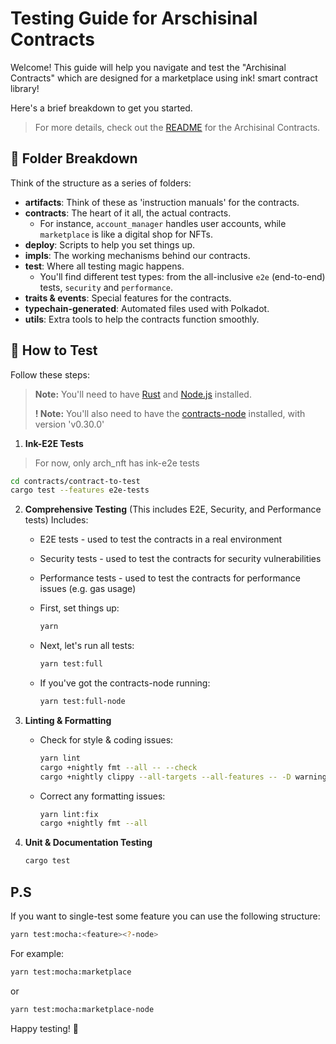 # Testing Guide for Arschisinal Contracts

Welcome! This guide will help you navigate and test the "Archisinal Contracts" which are designed for a marketplace using ink! smart contract library!


Here's a brief breakdown to get you started.

> For more details, check out the [README](../README.md) for the Archisinal Contracts.

## 📂 Folder Breakdown
Think of the structure as a series of folders:

- **artifacts**: Think of these as 'instruction manuals' for the contracts.
- **contracts**: The heart of it all, the actual contracts.
    - For instance, `account_manager` handles user accounts, while `marketplace` is like a digital shop for NFTs.
- **deploy**: Scripts to help you set things up.
- **impls**: The working mechanisms behind our contracts.
- **test**: Where all testing magic happens.
    - You'll find different test types: from the all-inclusive `e2e` (end-to-end) tests, `security` and `performance`.
- **traits & events**: Special features for the contracts.
- **typechain-generated**: Automated files used with Polkadot.
- **utils**: Extra tools to help the contracts function smoothly.

## 🧪 How to Test

Follow these steps:

> **Note:** You'll need to have [Rust](https://www.rust-lang.org/tools/install) and [Node.js](https://nodejs.org/en/download/) installed.
> 
> **! Note:** You'll also need to have the [contracts-node](https://github.com/paritytech/substrate-contracts-node) installed, with version 'v0.30.0'

1. **Ink-E2E Tests** 
> For now, only arch_nft has ink-e2e tests
   ```bash
   cd contracts/contract-to-test
   cargo test --features e2e-tests
   ```

2. **Comprehensive Testing** (This includes E2E, Security, and Performance tests)
   Includes:
    - E2E tests - used to test the contracts in a real environment
    - Security tests - used to test the contracts for security vulnerabilities
    - Performance tests - used to test the contracts for performance issues (e.g. gas usage)

    - First, set things up:
      ```bash
      yarn
      ```
    - Next, let's run all tests:
      ```bash
      yarn test:full
      ```
    - If you've got the contracts-node running:
      ```bash
      yarn test:full-node
      ```

3. **Linting & Formatting**
    - Check for style & coding issues:
      ```bash
      yarn lint
      cargo +nightly fmt --all -- --check
      cargo +nightly clippy --all-targets --all-features -- -D warnings
      ``` 
    - Correct any formatting issues:
      ```bash
      yarn lint:fix
      cargo +nightly fmt --all
      ```

4. **Unit & Documentation Testing**
   ```bash
   cargo test
   ```
   
## P.S 

If you want to single-test some feature you can use the following structure:
```bash
yarn test:mocha:<feature><?-node>
```
For example:
```bash
yarn test:mocha:marketplace
```
or
```bash
yarn test:mocha:marketplace-node
```

Happy testing! 🚀